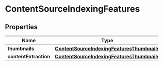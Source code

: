 # ContentSourceIndexingFeatures

## Properties
Name | Type | Description | Notes
------------ | ------------- | ------------- | -------------
**thumbnails** | [**ContentSourceIndexingFeaturesThumbnails**](ContentSourceIndexingFeaturesThumbnails.md) |  | 
**contentExtraction** | [**ContentSourceIndexingFeaturesThumbnails**](ContentSourceIndexingFeaturesThumbnails.md) |  | 
